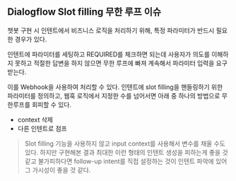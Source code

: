 ## Dialogflow Slot filling 무한 루프 이슈  

챗봇 구현 시 인텐트에서 비즈니스 로직을 처리하기 위해, 
특정 파라미터가 반드시 필요한 경우가 있다.  

인텐트에 파라미터를 세팅하고 REQUIRED를 체크하면 되는데 
사용자가 의도를 이해하지 못하고 적절한 답변을 하지 않으면 
무한 루프에 빠져 계속해서 파라미터 입력을 요구 받는다.  

이를 Webhook을 사용하여 처리할 수 있다. 
인텐트에 slot filling을 핸들링하기 위한 파라미터를 정의하고, 
웹훅 로직에서 지정한 수를 넘어서면 아래 중 하나의 방법으로 무한루프를 회피할 수 있다.

- context 삭제
- 다른 인텐트로 점프

> Slot filling 기능을 사용하지 않고 input context를 사용해서 변수를 채울 수도 있다.
> 하지만 구현해본 결과 최대한 이런 형태의 인텐트 생성을 피하는게 좋을 것 같고 
> 불가피하다면 follow-up intent를 직접 설정하는 것이 인텐트 파악에 있어 그 가시성이 좋을 것 같다.
